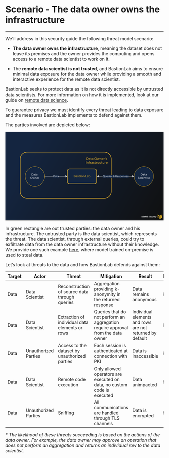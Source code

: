 # Scenario - The data owner owns the infrastructure
__________________________________________________________________________

We'll address in this security guide the following threat model scenario:

- **The data owner owns the infrastructure**, meaning the dataset does not leave its premises and the owner provides the computing and opens access to a remote data scientist to work on it. 

- The **remote data scientist is not trusted**, and BastionLab aims to ensure minimal data exposure for the data owner while providing a smooth and interactive experience for the remote data scientist.

BastionLab seeks to protect data as it is not directly accessible by untrusted data scientists. For more information on how it is implemented, look at our guide on [remote data science](https://bastionlab.readthedocs.io/en/latest/docs/concepts-guides/remote_data_science/). 

To guarantee privacy we must identify every threat leading to data exposure and the measures BastionLab implements to defend against them. 

The parties involved are depicted below:

![](../../assets/BastionLab_Docu_Threat_Model_Scheme.png)

In green rectangle are out trusted parties: the data owner and his infrastructure. The untrusted party is the data scientist, which represents the threat. The data scientist, through external queries, could try to exfiltrate data from the data owner infrastructure without their knowledge. We provide one such example [here](), where model trained on-premise is used to steal data.


Let’s look at threats to the data and how BastionLab defends against them:

| Target | Actor                | Threat                                         | Mitigation                                                                      | Result                                                   | Impact | Likelihood |
| ------ | -------------------- | ---------------------------------------------- | ------------------------------------------------------------------------------- | -------------------------------------------------------- | ------ | ---------- |
| Data   | Data Scientist       | Reconstruction of source data through queries  | Aggregation providing k-anonymity in the returned response                      | Data remains anonymous                                   | High   | Low        |
| Data   | Data Scientist       | Extraction of individual data elements or rows | Queries that do not perform an aggregation require approval from the data owner | Individual elements and rows are not returned by default | High   | *Medium    |
| Data   | Unauthorized Parties | Access to the dataset by unauthorized parties  | Each session is authenticated at connection with PKI                            | Data is inaccessible                                     | High   | Low        |
| Data   | Data Scientist       | Remote code execution                          | Only allowed operators are executed on data, no custom code is executed         | Data unimpacted                                          | High   | Low        |
| Data   | Unauthorized Parties | Sniffing                                       | All communications are handled through TLS channels                             | Data is encrypted                                        | High   | Low        |



*\* The likelihood of these threats succeeding is based on the actions of the data owner. For example, the data owner may approve an operation that does not perform an aggregation and returns an individual row to the data scientist.*
